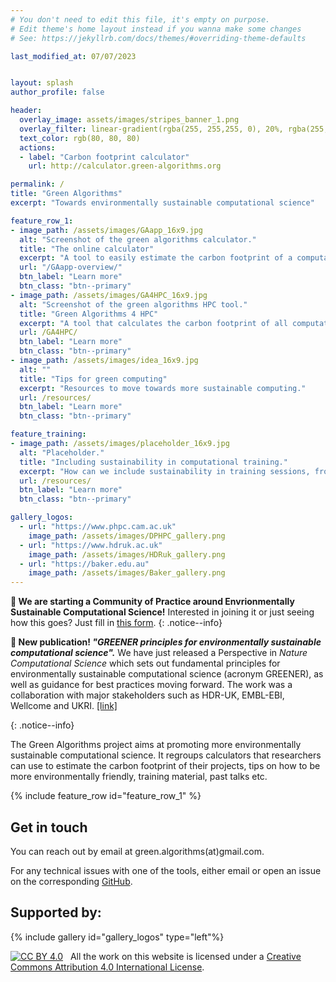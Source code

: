 ```yaml
---
# You don't need to edit this file, it's empty on purpose.
# Edit theme's home layout instead if you wanna make some changes
# See: https://jekyllrb.com/docs/themes/#overriding-theme-defaults

last_modified_at: 07/07/2023


layout: splash
author_profile: false

header:
  overlay_image: assets/images/stripes_banner_1.png
  overlay_filter: linear-gradient(rgba(255, 255,255, 0), 20%, rgba(255, 255, 255, 1))
  text_color: rgb(80, 80, 80)
  actions:
  - label: "Carbon footprint calculator"
    url: http://calculator.green-algorithms.org

permalink: /
title: "Green Algorithms"
excerpt: "Towards environmentally sustainable computational science"

feature_row_1:
- image_path: /assets/images/GAapp_16x9.jpg
  alt: "Screenshot of the green algorithms calculator."
  title: "The online calculator"
  excerpt: "A tool to easily estimate the carbon footprint of a computation."
  url: "/GAapp-overview/"
  btn_label: "Learn more"
  btn_class: "btn--primary"
- image_path: /assets/images/GA4HPC_16x9.jpg
  alt: "Screenshot of the green algorithms HPC tool."
  title: "Green Algorithms 4 HPC"
  excerpt: "A tool that calculates the carbon footprint of all computations run on an HPC platform."
  url: /GA4HPC/
  btn_label: "Learn more"
  btn_class: "btn--primary"
- image_path: /assets/images/idea_16x9.jpg
  alt: ""
  title: "Tips for green computing"
  excerpt: "Resources to move towards more sustainable computing."
  url: /resources/
  btn_label: "Learn more"
  btn_class: "btn--primary"

feature_training:
- image_path: /assets/images/placeholder_16x9.jpg
  alt: "Placeholder."
  title: "Including sustainability in computational training."
  excerpt: "How can we include sustainability in training sessions, from undergraduates to post-docs."
  url: /resources/
  btn_label: "Learn more"
  btn_class: "btn--primary"

gallery_logos:
  - url: "https://www.phpc.cam.ac.uk"
    image_path: /assets/images/DPHPC_gallery.png
  - url: "https://www.hdruk.ac.uk"
    image_path: /assets/images/HDRuk_gallery.png
  - url: "https://baker.edu.au"
    image_path: /assets/images/Baker_gallery.png
---
```


<!-- __Are you looking for the online calculator?__ It's been moved to [calculator.green-algorithms.org](http://calculator.green-algorithms.org)
{: .notice--success} -->

<!-- __:hourglass: This website is a work in progress, and we will keep adding content in the coming weeks/months!__ Comments/suggestions can be made [here](https://github.com/GreenAlgorithms/GreenAlgorithms.github.io/issues).
{: .notice--warning} -->

__:mega: We are starting a Community of Practice around Envrionmentally Sustainable Computational Science!__ Interested in joining it or just seeing how this goes? Just fill in [this form](https://forms.gle/pftpt2YEFsQqayut6).
{: .notice--info}

__:mega: New publication! _"GREENER principles for environmentally sustainable computational science".___ We have just released a Perspective in _Nature Computational Science_ which sets out fundamental principles for environmentally sustainable computational science (acronym GREENER), as well as guidance for best practices moving forward. The work was a collaboration with major stakeholders such as HDR-UK, EMBL-EBI, Wellcome and UKRI. [\[link\]](https://rdcu.be/dfpLM)
<!-- {% include figure image_path="assets/images/roadmap figures 8b.jpg" %} -->
{: .notice--info}

The Green Algorithms project aims at promoting more environmentally sustainable computational science. It regroups calculators that researchers can use to estimate the carbon footprint of their projects, tips on how to be more environmentally friendly, training material, past talks etc.

<!-- TODO add news -->

<!-- TODO do the google SEO -->

<!-- ## Estimating the carbon footprint of algorithms -->

<!-- {% include feature_row id="feature_row_1" type="left"  %} -->
{% include feature_row id="feature_row_1" %}

<!-- ## From measuring to reducing the environmental impacts of our work

{% include feature_row id="feature_training" %} -->

## Get in touch

You can reach out by email at green.algorithms(at)gmail.com.

For any technical issues with one of the tools, either email or open an issue on the corresponding [GitHub](https://github.com/GreenAlgorithms).

## Supported by:

{% include gallery id="gallery_logos" type="left"%}

[![CC BY 4.0][cc-by-image]][cc-by]&nbsp;&nbsp; All the work on this website is licensed under a [Creative Commons Attribution 4.0 International License][cc-by].

[cc-by]: http://creativecommons.org/licenses/by/4.0/
[cc-by-image]: https://i.creativecommons.org/l/by/4.0/88x31.png
